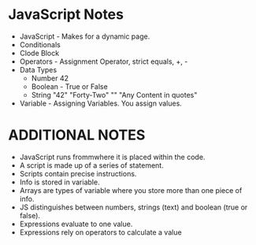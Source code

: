 # JavaScript Notes

- JavaScript - Makes for a dynamic page.
- Conditionals 
- Clode Block  
- Operators - Assignment Operator, strict equals, +, -
- Data Types
    - Number 42
    - Boolean - True or False 
    - String "42" "Forty-Two" "" "Any Content in quotes" 
- Variable - Assigning Variables. You assign values. 

# ADDITIONAL NOTES

- JavaScript runs frommwhere it is placed within the code. 
- A script is made up of a series of statement.
- Scripts contain precise instructions.
- Info is stored in variable.
- Arrays are types of variable where you store more than one piece of info.
- JS distinguishes between numbers, strings (text) and boolean (true or false).
- Expressions evaluate to one value.
- Expressions rely on operators to calculate a value
